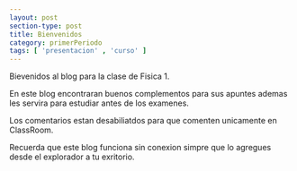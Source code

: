 ```yaml
---
layout: post
section-type: post
title: Bienvenidos
category: primerPeriodo
tags: [ 'presentacion' , 'curso' ]
---
```


Bievenidos al blog para la clase de Fisica 1.

En este blog encontraran buenos complementos para sus apuntes ademas les servira para estudiar antes de los examenes.

Los comentarios estan desabiliatdos para que comenten unicamente en ClassRoom.

Recuerda que este blog funciona sin conexion simpre que lo agregues desde el explorador a tu exritorio.
